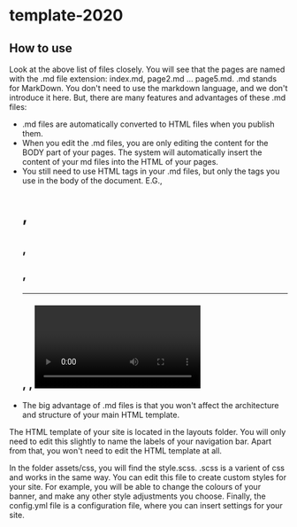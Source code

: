 # template-2020
## How to use

Look at the above list of files closely. You will see that the pages are named with the .md file extension: index.md, page2.md … page5.md. 
.md stands for MarkDown. You don't need to use the markdown language, and we don't introduce it here. But, there are many features and advantages of these .md files:

* .md files are automatically converted to HTML files when you publish them.
* When you edit the .md files, you are only editing the content for the BODY part of your pages. The system will automatically insert the content of your md files into the HTML of your pages.
* You still need to use HTML tags in your .md files, but only the tags you use in the body of the document. E.G., <h1>, <h2>, <p>, <hr>, <img>, <video> etc. Etc.
* The big advantage of .md files is that you won't affect the architecture and structure of your main HTML template.

The HTML template of your site is located in the layouts folder. You will only need to edit this slightly to name the labels of your navigation bar.  Apart from that, you won't need to edit the HTML template at all.

In the folder assets/css, you will find the style.scss. .scss is a varient of css and works in the same way. You can edit this file to create custom styles for your site. For example, you will be able to change the colours of your banner, and make any other style adjustments you choose.
Finally, the config.yml file is a configuration file, where you can insert settings for your site.
